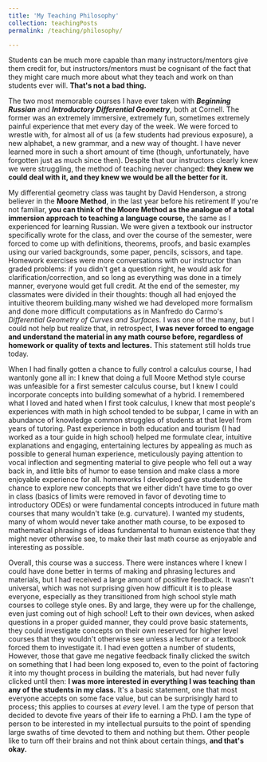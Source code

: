```yaml
---
title: 'My Teaching Philosophy'
collection: teachingPosts
permalink: /teaching/philosophy/

---
```


Students can be much more capable than many instructors/mentors give them credit for, but instructors/mentors must be cognisant of the fact that they might care much more about what they teach and work on than students ever will. **That's not a bad thing.**

The two most memorable courses I have ever taken with ***Beginning Russian*** and ***Introductory Differential Geometry***, both at Cornell. The former was an extremely immersive, extremely fun, sometimes extremely painful experience that met every day of the week. We were forced to wrestle with, for almost all of us (a few students had previous exposure), a new alphabet, a new grammar, and a new way of thought. I have never learned more in such a short amount of time (though, unfortunately, have forgotten just as much since then). Despite that our instructors clearly knew we were struggling, the method of teaching never changed: **they knew we could deal with it, and they knew we would be all the better for it.**

My differential geometry class was taught by David Henderson, a strong believer in the **Moore Method**, in the last year before his retirement If you're not familiar, **you can think of the Moore Method as the analogue of a total immersion approach to teaching a language course,** the same as I experienced for learning Russian. We were given a textbook our instructor specifically wrote for the class, and over the course of the semester, were forced to come up with definitions, theorems, proofs, and basic examples using our varied backgrounds, some paper, pencils, scissors, and tape. Homework exercises were more conversations with our instructor than graded problems: if you didn't get a question right, he would ask for clarification/correction, and so long as everything was done in a timely manner, everyone would get full credit. At the end of the semester, my classmates were divided in their thoughts: though all had enjoyed the intuitive theorem building.many wished we had developed more formalism and done more difficult computations as in Manfredo do Carmo's *Differential Geometry of Curves and Surfaces.* I was one of the many, but I could not help but realize that, in retrospect, **I was never forced to engage and understand the material in any math course before, regardless of homework or quality of texts and lectures.** This statement still holds true today. 

When I had finally gotten a chance to fully control a calculus course, I had wantonly gone all in: I knew that doing a full Moore Method style course was unfeasible for a first semester calculus course, but I knew I could incorporate concepts into building somewhat of a hybrid. I remembered what I loved and hated when I first took calculus, I knew that most people's experiences with math in high school tended to be subpar, I came in with an abundance of knowledge common struggles of students at that level from years of tutoring. Past experience in both education and tourism (I had worked as a tour guide in high school) helped me formulate clear, intuitive explanations and engaging, entertaining lectures by appealing as much as possible to general human experience, meticulously paying attention to vocal inflection and segmenting material to give people who fell out a way back in, and little bits of humor to ease tension and make class a more enjoyable experience for all.  homeworks I developed gave students the chance to explore new concepts that we either didn't have time to go over in class (basics of limits were removed in favor of devoting time to introductory ODEs) or were fundamental concepts introduced in future math courses that many wouldn't take (e.g. curvature). I wanted my students, many of whom would never take another math course, to be exposed to mathematical phrasings of ideas fundamental to human existence that they might never otherwise see, to make their last math course as enjoyable and interesting as possible.

Overall, this course was a success. There were instances where I knew I could have done better in terms of making and phrasing lectures and materials, but I had received a large amount of positive feedback. It wasn't universal, which was not surprising given how difficult it is to please everyone, especially as they transitioned from high school style math courses to college style ones. By and large, they were up for the challenge, even just coming out of high school! Left to their own devices, when asked questions in a proper guided manner, they could prove basic statements, they could investigate concepts on their own reserved for higher level courses that they wouldn't otherwise see unless a lecturer or a textbook forced them to investigate it. I had even gotten a number of students,  However, those that gave me negative feedback finally clicked the switch on something that I had been long exposed to, even to the point of factoring it into my thought process in building the materials, but had never fully clicked until then: **I was more interested in everything I was teaching than any of the students in my class.** It's a basic statement, one that most everyone accepts on some face value, but can be surprisingly hard to process; this applies to courses at *every* level. I am the type of person that decided to devote five years of their life to earning a PhD. I am the type of person to be interested in my intellectual pursuits to the point of spending large swaths of time devoted to them and nothing but them. Other people like to turn off their brains and not think about certain things, **and that's okay.**
